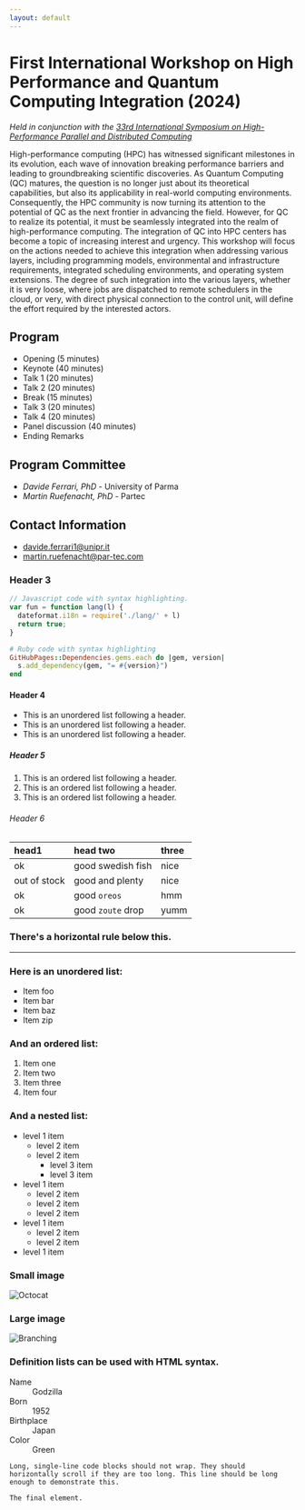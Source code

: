```yaml
---
layout: default
---
```


# First International Workshop on High Performance and Quantum Computing Integration (2024)

_Held in conjunction with the [33rd International Symposium on High-Performance Parallel and Distributed Computing](https://www.hpdc.org/2024/)_

High-performance computing (HPC) has witnessed significant milestones in its evolution, each wave of innovation breaking performance barriers and leading to groundbreaking scientific discoveries. As Quantum Computing (QC) matures, the question is no longer just about its theoretical capabilities, but also its applicability in real-world computing environments. Consequently, the HPC community is now turning its attention to the potential of QC as the next frontier in advancing the field.
However, for QC to realize its potential, it must be seamlessly integrated into the realm of high-performance computing. The integration of QC into HPC centers has become a topic of increasing interest and urgency. This workshop will focus on the actions needed to achieve this integration when addressing various layers, including programming models, environmental and infrastructure requirements, integrated scheduling environments, and operating system extensions. The degree of such integration into the various layers, whether it is very loose, where jobs are dispatched to remote schedulers in the cloud, or very, with direct physical connection to the control unit, will define the effort required by the interested actors.

## Program

*   Opening (5 minutes)
*   Keynote (40 minutes)
*   Talk 1 (20 minutes)
*   Talk 2 (20 minutes)
*   Break (15 minutes)
*   Talk 3 (20 minutes)
*   Talk 4 (20 minutes)
*   Panel discussion (40 minutes)
*   Ending Remarks


## Program Committee

*   _Davide Ferrari, PhD_ - University of Parma
*   _Martin Ruefenacht, PhD_ - Partec


## Contact Information
*   davide.ferrari1@unipr.it
*   martin.ruefenacht@par-tec.com


### Header 3

```js
// Javascript code with syntax highlighting.
var fun = function lang(l) {
  dateformat.i18n = require('./lang/' + l)
  return true;
}
```

```ruby
# Ruby code with syntax highlighting
GitHubPages::Dependencies.gems.each do |gem, version|
  s.add_dependency(gem, "= #{version}")
end
```

#### Header 4

*   This is an unordered list following a header.
*   This is an unordered list following a header.
*   This is an unordered list following a header.

##### Header 5

1.  This is an ordered list following a header.
2.  This is an ordered list following a header.
3.  This is an ordered list following a header.

###### Header 6

| head1        | head two          | three |
|:-------------|:------------------|:------|
| ok           | good swedish fish | nice  |
| out of stock | good and plenty   | nice  |
| ok           | good `oreos`      | hmm   |
| ok           | good `zoute` drop | yumm  |

### There's a horizontal rule below this.

* * *

### Here is an unordered list:

*   Item foo
*   Item bar
*   Item baz
*   Item zip

### And an ordered list:

1.  Item one
1.  Item two
1.  Item three
1.  Item four

### And a nested list:

- level 1 item
  - level 2 item
  - level 2 item
    - level 3 item
    - level 3 item
- level 1 item
  - level 2 item
  - level 2 item
  - level 2 item
- level 1 item
  - level 2 item
  - level 2 item
- level 1 item

### Small image

![Octocat](https://github.githubassets.com/images/icons/emoji/octocat.png)

### Large image

![Branching](https://guides.github.com/activities/hello-world/branching.png)


### Definition lists can be used with HTML syntax.

<dl>
<dt>Name</dt>
<dd>Godzilla</dd>
<dt>Born</dt>
<dd>1952</dd>
<dt>Birthplace</dt>
<dd>Japan</dd>
<dt>Color</dt>
<dd>Green</dd>
</dl>

```
Long, single-line code blocks should not wrap. They should horizontally scroll if they are too long. This line should be long enough to demonstrate this.
```

```
The final element.
```
